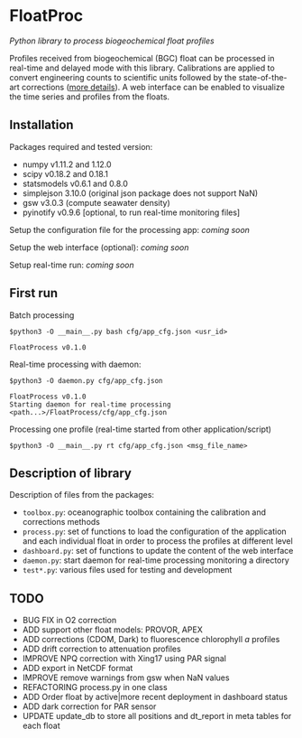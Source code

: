 FloatProc
=========
_Python library to process biogeochemical float profiles_

Profiles received from biogeochemical (BGC) float can be processed in real-time and delayed mode with this library. Calibrations are applied to convert engineering counts to scientific units followed by the state-of-the-art corrections ([more details](ftp://misclab.umeoce.maine.edu/floats/README.html)). A web interface can be enabled to visualize the time series and profiles from the floats.

## Installation
Packages required and tested version:

  - numpy v1.11.2 and 1.12.0
  - scipy v0.18.2 and 0.18.1
  - statsmodels v0.6.1 and 0.8.0
  - simplejson 3.10.0 (original json package does not support NaN)
  - gsw v3.0.3 (compute seawater density)
  - pyinotify v0.9.6 [optional, to run real-time monitoring files]

Setup the configuration file for the processing app:
  *coming soon*

Setup the web interface (optional):
  *coming soon*

Setup real-time run:
  *coming soon*

## First run
Batch processing

    $python3 -O __main__.py bash cfg/app_cfg.json <usr_id>

    FloatProcess v0.1.0

Real-time processing with daemon:

    $python3 -O daemon.py cfg/app_cfg.json

    FloatProcess v0.1.0
    Starting daemon for real-time processing
    <path...>/FloatProcess/cfg/app_cfg.json

Processing one profile (real-time started from other application/script)

    $python3 -O __main__.py rt cfg/app_cfg.json <msg_file_name>


## Description of library
Description of files from the packages:

 - `toolbox.py`: oceanographic toolbox containing the calibration and corrections methods
 - `process.py`: set of functions to load the configuration of the application and each individual float in order to process the profiles at different level
 - `dashboard.py`: set of functions to update the content of the web interface
 - `daemon.py`: start daemon for real-time processing monitoring a directory
 - `test*.py`: various files used for testing and development

## TODO
  - BUG FIX in O2 correction
  - ADD support other float models: PROVOR, APEX
  - ADD corrections (CDOM, Dark) to fluorescence chlorophyll *a* profiles
  - ADD drift correction to attenuation profiles
  - IMPROVE NPQ correction with Xing17 using PAR signal
  - ADD export in NetCDF format
  - IMPROVE remove warnings from gsw when NaN values
  - REFACTORING process.py in one class
  - ADD Order float by active|more recent deployment in dashboard status
  - ADD dark correction for PAR sensor
  - UPDATE update_db to store all positions and dt_report in meta tables for each float